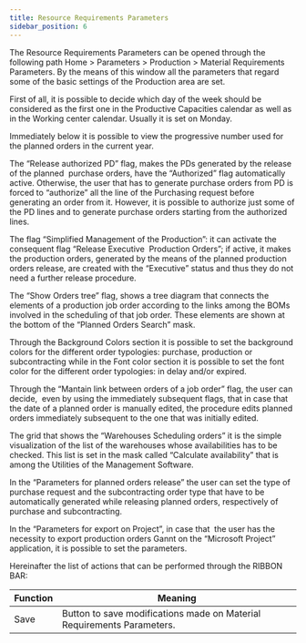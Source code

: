```yaml
---
title: Resource Requirements Parameters
sidebar_position: 6
---
```


The Resource Requirements Parameters can be opened through the following path Home > Parameters > Production > Material Requirements Parameters. By the means of this window all the parameters that regard some of the basic settings of the Production area are set.

First of all, it is possible to decide which day of the week should be considered as the first one in the Productive Capacities calendar as well as in the Working center calendar. Usually it is set on Monday.

Immediately below it is possible to view the progressive number used for the planned orders in the current year.

The “Release authorized PD” flag, makes the PDs generated by the release of the planned  purchase orders, have the “Authorized” flag automatically active. Otherwise, the user that has to generate purchase orders from PD is forced to “authorize” all the line of the Purchasing request before generating an order from it. However, it is possible to authorize just some of the PD lines and to generate purchase orders starting from the authorized lines.

The flag “Simplified Management of the Production”: it can activate the consequent flag “Release Executive  Production Orders”; if active, it makes the production orders, generated by the means of the planned production orders release, are created with the “Executive” status and thus they do not need a further release procedure.

The “Show Orders tree” flag, shows a tree diagram that connects the elements of a production job order according to the links among the BOMs involved in the scheduling of that job order. These elements are shown at the bottom of the “Planned Orders Search” mask.

Through the Background Colors section it is possible to set the background colors for the different order typologies: purchase, production or subcontracting while in the Font color section it is possible to set the font color for the different order typologies: in delay and/or expired.

Through the “Mantain link between orders of a job order” flag, the user can decide,  even by using the immediately subsequent flags, that in case that the date of a planned order is manually edited, the procedure edits planned orders immediately subsequent to the one that was initially edited.

The grid that shows the “Warehouses Scheduling orders” it is the simple visualization of the list of the warehouses whose availabilities has to be checked. This list is set in the mask called “Calculate availability” that is among the Utilities of the Management Software.

In the “Parameters for planned orders release” the user can set the type of purchase request and the subcontracting order type that have to be automatically generated while releasing planned orders, respectively of purchase and subcontracting.

In the “Parameters for export on Project”, in case that  the user has the necessity to export production orders Gannt on the “Microsoft Project” application, it is possible to set the parameters.

Hereinafter the list of actions that can be performed through the RIBBON BAR:



| Function | Meaning |
| --- | --- |
| Save | Button to save modifications made on Material Requirements Parameters. |






